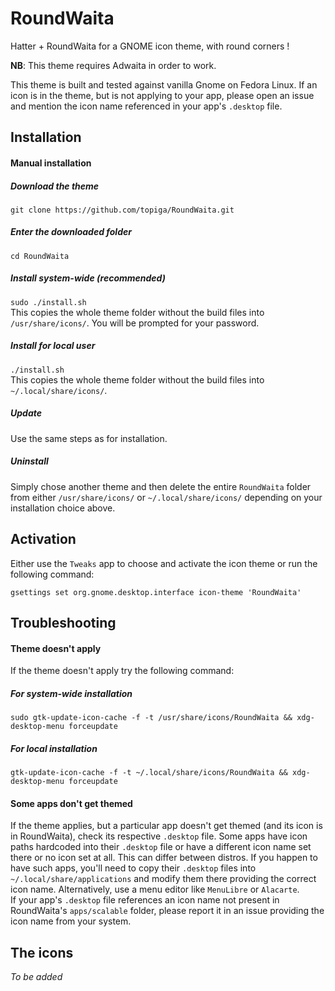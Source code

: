 # RoundWaita
Hatter + RoundWaita for a GNOME icon theme, with round corners !

**NB**: This theme requires Adwaita in order to work.

This theme is built and tested against vanilla Gnome on Fedora Linux. If an icon is in the theme, but is not applying to your app, please open an issue and mention the icon name referenced in your app's `.desktop` file.

## Installation

#### Manual installation
##### Download the theme
`git clone https://github.com/topiga/RoundWaita.git`

##### Enter the downloaded folder
`cd RoundWaita`

##### Install system-wide (recommended)
`sudo ./install.sh`  
This copies the whole theme folder without the build files into `/usr/share/icons/`. You will be prompted for your password.

##### Install for local user
`./install.sh`  
This copies the whole theme folder without the build files into `~/.local/share/icons/`.

##### Update
Use the same steps as for installation.

##### Uninstall
Simply chose another theme and then delete the entire `RoundWaita` folder from either `/usr/share/icons/` or `~/.local/share/icons/` depending on your installation choice above. 

## Activation
Either use the `Tweaks` app to choose and activate the icon theme or run the following command:

`gsettings set org.gnome.desktop.interface icon-theme 'RoundWaita'`

## Troubleshooting

#### Theme doesn't apply
If the theme doesn't apply try the following command:

##### For system-wide installation
`sudo gtk-update-icon-cache -f -t /usr/share/icons/RoundWaita && xdg-desktop-menu forceupdate`

##### For local installation
`gtk-update-icon-cache -f -t ~/.local/share/icons/RoundWaita && xdg-desktop-menu forceupdate`

#### Some apps don't get themed
If the theme applies, but a particular app doesn't get themed (and its icon is in RoundWaita), check its respective `.desktop` file. Some apps have icon paths hardcoded into their `.desktop` file or have a different icon name set there or no icon set at all. This can differ between distros. If you happen to have such apps, you'll need to copy their `.desktop` files into `~/.local/share/applications` and modify them there providing the correct icon name. Alternatively, use a menu editor like `MenuLibre` or `Alacarte`.  
If your app's `.desktop` file references an icon name not present in RoundWaita's `apps/scalable` folder, please report it in an issue providing the icon name from your system. 

## The icons
_To be added_
